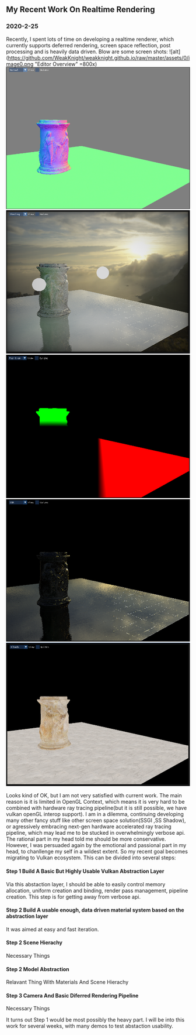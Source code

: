 ## My Recent Work On Realtime Rendering
### 2020-2-25

Recently, I spent lots of time on developing a realtime renderer, which currently supports deferred rendering, screen space reflection, post processing and is heavily data driven. Blow are some screen shots:
![alt](https://github.com/WeakKnight/weakknight.github.io/raw/master/assets/0/image0.png "Editor Overview" =800x) 
![alt](https://github.com/WeakKnight/weakknight.github.io/raw/master/assets/0/image1.png "Deferred-Normal Pass") 
![alt](https://github.com/WeakKnight/weakknight.github.io/raw/master/assets/0/image2.png "Deferred-Final Result") 
![alt](https://github.com/WeakKnight/weakknight.github.io/raw/master/assets/0/image3.png "Deferred-Position Pass") 
![alt](https://github.com/WeakKnight/weakknight.github.io/raw/master/assets/0/image4.png "Deferred-Screen Space Reflection Pass") 
![alt](https://github.com/WeakKnight/weakknight.github.io/raw/master/assets/0/image5.png "Deferred-Roughness Pass") 

Looks kind of OK, but I am not very satisfied with current work. The main reason is it is limited in OpenGL Context, which means it is very hard to be combined with hardware ray tracing pipeline(but it is still possible, we have vulkan openGL interop support). I am in a dilemma, continuing developing many other fancy stuff like other screen space solution(SSGI ,SS Shadow), or agressively embracing next-gen hardware accelerated ray tracing pipeline, which may lead me to be stucked in overwhelmingly verbose api. The rational part in my head told me should be more conservative. However, I was persuaded again by the emotional and passional part in my head, to chanllenge my self in a wildest extent. So my recent goal becomes migrating to Vulkan ecosystem. This can be divided into several steps:

#### Step 1 Build A Basic But Highly Usable Vulkan Abstraction Layer

Via this abstaction layer, I should be able to easily control memory allocation, uniform creation and binding, render pass management, pipeline creation. This step is for getting away from verbose api.

#### Step 2 Build A usable enough, data driven material system based on the abstraction layer

It was aimed at easy and fast iteration.

#### Step 2 Scene Hierachy

Necessary Things

#### Step 2 Model Abstraction

Relavant Thing With Materials And Scene Hierachy

#### Step 3 Camera And Basic Diferred Rendering Pipeline

Necessary Things

It turns out Step 1 would be most possibly the heavy part. I will be into this work for several weeks, with many demos to test abstaction usability. 







